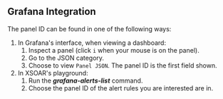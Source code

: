 ## Grafana Integration

The panel ID can be found in one of the following ways:
1. In Grafana's interface, when viewing a dashboard:
    1. Inspect a panel (click `i` when your mouse is on the panel).
    2. Go to the JSON category.
    3. Choose to view `Panel JSON`. The panel ID is the first field shown.
2. In XSOAR's playground:
   1. Run the ***grafana-alerts-list*** command.
   2. Choose the panel ID of the alert rules you are interested are in.
         
